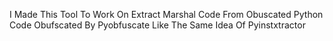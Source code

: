 I Made This Tool To Work On Extract Marshal Code From Obuscated Python Code Obufscated By Pyobfuscate Like The Same Idea Of Pyinstxtractor

